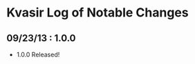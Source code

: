 Kvasir Log of Notable Changes
=============================

09/23/13 : 1.0.0
----------------

* 1.0.0 Released!
